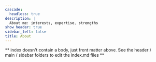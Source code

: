 ```yaml
---
cascade:
  headless: true
description: |
  About me: interests, expertise, strengths
show_header: true
sidebar_left: false
title: About
---
```


** index doesn't contain a body, just front matter above.
See the header / main / sidebar folders to edit the index.md files **
